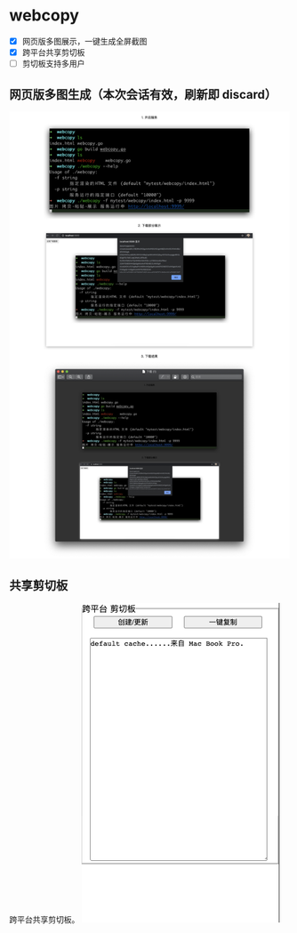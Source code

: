 # webcopy
 
 - [x] 网页版多图展示，一键生成全屏截图
 - [x] 跨平台共享剪切板
 - [ ] 剪切板支持多用户

## 网页版多图生成（本次会话有效，刷新即 discard）
![demo.png](https://github.com/guoruibiao/webcopy/blob/master/demo.png?raw=true)


## 共享剪切板

跨平台共享剪切板。
![clipboard-demo.jpg](https://github.com/guoruibiao/webcopy/blob/master/clipboard-demo.jpg?raw=true)
